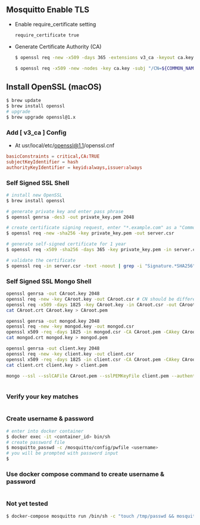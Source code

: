 ## Mosquitto Enable TLS





* Enable require_certificate setting

  ```bash
  require_certificate true		
  ```

* Generate Certificate Authority (CA)

  ```bash
  $ openssl req -new -x509 -days 365 -extensions v3_ca -keyout ca.key -out ca.crt -subj "/C=RO/ST=Home/L=Home/O=OneTransistor/OU=OneTransistor/CN=onetransistor.eu"
  ```

  ```bash
  $ openssl req -x509 -new -nodes -key ca.key -subj "/CN=${COMMON_NAME}" -days 3650 -reqexts v3_req -extensions v3_ca -out ca.crt -config /usr/local/etc/openssl@1.1/openssl.cnf
  ```

  

## Install OpenSSL (macOS)

```bash
$ brew update
$ brew install openssl
# upgrade
$ brew upgrade openssl@1.x
```

### Add [ v3_ca ] Config

* At usr/local/etc/openssl@1.1/openssl.cnf

```cnf
basicConstraints = critical,CA:TRUE
subjectKeyIdentifier = hash
authorityKeyIdentifier = keyid:always,issuer:always
```

### Self Signed SSL Shell

```bash
# install new OpenSSL
$ brew install openssl

# generate private key and enter pass phrase
$ openssl genrsa -des3 -out private_key.pem 2048

# create certificate signing request, enter "*.example.com" as a "Common Name", leave "challenge password" blank
$ openssl req -new -sha256 -key private_key.pem -out server.csr

# generate self-signed certificate for 1 year
$ openssl req -x509 -sha256 -days 365 -key private_key.pem -in server.csr -out server.pem

# validate the certificate
$ openssl req -in server.csr -text -noout | grep -i "Signature.*SHA256" && echo "All is well" || echo "This certificate doesn't work in 2017! You must update OpenSSL to generate a widely-compatible certificate"

```

### Self Signed SSL Mongo Shell

```bash
openssl genrsa -out CAroot.key 2048
openssl req -new -key CAroot.key -out CAroot.csr # CN should be different from the certificates below
openssl req -x509 -days 1825 -key CAroot.key -in CAroot.csr -out CAroot.crt
cat CAroot.crt CAroot.key > CAroot.pem

openssl genrsa -out mongod.key 2048
openssl req -new -key mongod.key -out mongod.csr
openssl x509 -req -days 1825 -in mongod.csr -CA CAroot.pem -CAkey CAroot.key -CAcreateserial -out mongod.crt
cat mongod.crt mongod.key > mongod.pem

openssl genrsa -out client.key 2048
openssl req -new -key client.key -out client.csr
openssl x509 -req -days 1825 -in client.csr -CA CAroot.pem -CAkey CAroot.key -CAcreateserial -out client.crt
cat client.crt client.key > client.pem

mongo --ssl --sslCAFile CAroot.pem --sslPEMKeyFile client.pem --authenticationDatabase production -u user -p password --host mongo.host --port 27018
	
```

### Verify your key matches

```

```





### Create username & password

```bash
# enter into docker container
$ docker exec -it <container_id> bin/sh
# create password file
$ mosquitto_passwd -c /mosquitto/config/pwfile <username>
# you will be prompted with password input
$ 
```

### Use docker compose command to create username & password

```bash

```

### Not yet tested

```bash
$ docker-compose mosquitto run /bin/sh -c "touch /tmp/passwd && mosquitto_passwd -b /tmp/passwd [username] [password] && cat /tmp/passwd && rm /tmp/passwd" > mosquitto/etc/passwd
```

